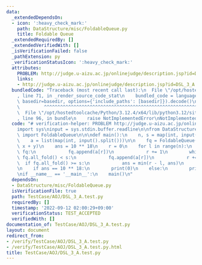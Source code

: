 ```yaml
---
data:
  _extendedDependsOn:
  - icon: ':heavy_check_mark:'
    path: DataStructure/misc/FoldableQueue.py
    title: Foldable Queue
  _extendedRequiredBy: []
  _extendedVerifiedWith: []
  _isVerificationFailed: false
  _pathExtension: py
  _verificationStatusIcon: ':heavy_check_mark:'
  attributes:
    PROBLEM: http://judge.u-aizu.ac.jp/onlinejudge/description.jsp?id=DSL_3_A
    links:
    - http://judge.u-aizu.ac.jp/onlinejudge/description.jsp?id=DSL_3_A
  bundledCode: "Traceback (most recent call last):\n  File \"/opt/hostedtoolcache/Python/3.12.4/x64/lib/python3.12/site-packages/onlinejudge_verify/documentation/build.py\"\
    , line 71, in _render_source_code_stat\n    bundled_code = language.bundle(stat.path,\
    \ basedir=basedir, options={'include_paths': [basedir]}).decode()\n          \
    \         ^^^^^^^^^^^^^^^^^^^^^^^^^^^^^^^^^^^^^^^^^^^^^^^^^^^^^^^^^^^^^^^^^^^^^^^^^^^^^^^^^\n\
    \  File \"/opt/hostedtoolcache/Python/3.12.4/x64/lib/python3.12/site-packages/onlinejudge_verify/languages/python.py\"\
    , line 96, in bundle\n    raise NotImplementedError\nNotImplementedError\n"
  code: "# verification-helper: PROBLEM http://judge.u-aizu.ac.jp/onlinejudge/description.jsp?id=DSL_3_A\n\
    import sys\ninput = sys.stdin.buffer.readline\n\nfrom DataStructure.misc.FoldableQueue\
    \ import FoldableQueue\n\n\ndef main():\n    n, s = map(int, input().split())\n\
    \    a = list(map(int, input().split()))\n\n    fq = FoldableQueue(lambda x, y:\
    \ x + y)\n    ans = 10 ** 18\n    r = 0\n    for l in range(n):\n        if not\
    \ fq:\n            fq.append(a[r])\n            r += 1\n        while r < n and\
    \ fq.all_fold() < s:\n            fq.append(a[r])\n            r += 1\n      \
    \  if fq.all_fold() >= s:\n            ans = min(r - l, ans)\n        fq.popleft()\n\
    \n    if ans == 10 ** 18:\n        print(0)\n    else:\n        print(ans)\n\n\
    \nif __name__ == '__main__':\n    main()\n"
  dependsOn:
  - DataStructure/misc/FoldableQueue.py
  isVerificationFile: true
  path: TestCase/AOJ/DSL_3_A.test.py
  requiredBy: []
  timestamp: '2022-09-12 02:00:29+09:00'
  verificationStatus: TEST_ACCEPTED
  verifiedWith: []
documentation_of: TestCase/AOJ/DSL_3_A.test.py
layout: document
redirect_from:
- /verify/TestCase/AOJ/DSL_3_A.test.py
- /verify/TestCase/AOJ/DSL_3_A.test.py.html
title: TestCase/AOJ/DSL_3_A.test.py
---
```

